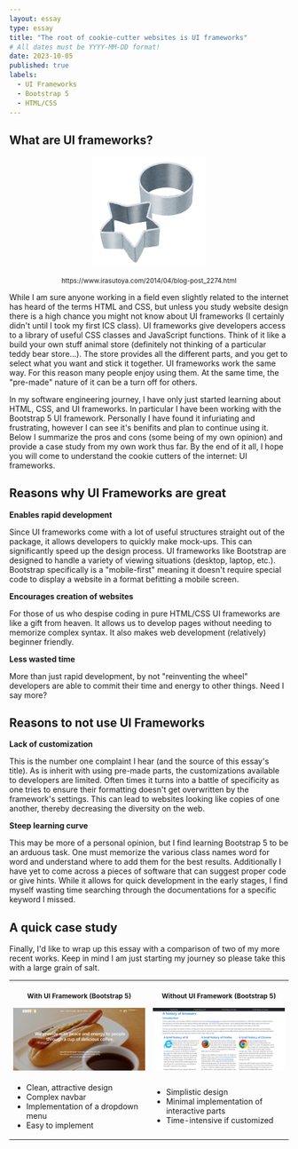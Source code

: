 ```yaml
---
layout: essay
type: essay
title: "The root of cookie-cutter websites is UI frameworks"
# All dates must be YYYY-MM-DD format!
date: 2023-10-05
published: true
labels:
  - UI Frameworks
  - Bootstrap 5
  - HTML/CSS
---
```


## **What are UI frameworks?**
<div style="text-align: center" class="rounded float-end pe-4">
<img width="200px" src="../img/ui-framework/cookie_kata.png">
<p><small>https://www.irasutoya.com/2014/04/blog-post_2274.html</small></p>
</div>

While I am sure anyone working in a field even slightly related to the internet has heard of the terms HTML and CSS, but unless you study website design there is a high chance you might not know about UI frameworks (I certainly didn't until I took my first ICS class). UI frameworks give developers access to a library of useful CSS classes and JavaScript functions. Think of it like a build your own stuff animal store (definitely not thinking of a particular teddy bear store...). The store provides all the different parts, and you get to select what you want and stick it together. UI frameworks work the same way. For this reason many people enjoy using them. At the same time, the "pre-made" nature of it can be a turn off for others.

In my software engineering journey, I have only just started learning about HTML, CSS, and UI frameworks. In particular I have been working with the Bootstrap 5 UI framework. Personally I have found it infuriating and frustrating, however I can see it's benifits and plan to continue using it. Below I summarize the pros and cons (some being of my own opinion) and provide a case study from my own work thus far. By the end of it all, I hope you will come to understand the cookie cutters of the internet: UI frameworks.

## **Reasons why UI Frameworks are great**
**Enables rapid development**
<p>Since UI frameworks come with a lot of useful structures straight out of the package, it allows developers to quickly make mock-ups. This can significantly speed up the design process. UI frameworks like Bootstrap are designed to handle a variety of viewing situations (desktop, laptop, etc.). Bootstrap specifically is a "mobile-first" meaning it doesn't require special code to display a website in a format befitting a mobile screen.</p>

**Encourages creation of websites**
<p>For those of us who despise coding in pure HTML/CSS UI frameworks are like a gift from heaven. It allows us to develop pages without needing to memorize complex syntax. It also makes web development (relatively) beginner friendly.</p>

**Less wasted time**
<p>More than just rapid development, by not "reinventing the wheel" developers are able to commit their time and energy to other things. Need I say more?</p>

## **Reasons to not use UI Frameworks**
**Lack of customization**
<p>This is the number one complaint I hear (and the source of this essay's title). As is inherit with using pre-made parts, the customizations available to developers are limited. Often times it turns into a battle of specificity as one tries to ensure their formatting doesn't get overwritten by the framework's settings. This can lead to websites looking like copies of one another, thereby decreasing the diversity on the web.</p>

**Steep learning curve**
<p>This may be more of a personal opinion, but I find learning Bootstrap 5 to be an arduous task. One must memorize the various class names word for word and understand where to add them for the best results. Additionally I have yet to come across a pieces of software that can suggest proper code or give hints. While it allows for quick development in the early stages, I find myself wasting time searching through the documentations for a specific keyword I missed.</p>

## **A quick case study**
<p>Finally, I'd like to wrap up this essay with a comparison of two of my more recent works. Keep in mind I am just starting my journey so please take this with a large grain of salt.</p>

<table>
<tr>
<th>
<p><small>
With UI Framework (Bootstrap 5)
</small></p>
<img width="500" src="../img/ui-framework/doutor.png">
</th>
<th>
<p><small>
Without UI Framework (Bootstrap 5)
</small></p>
<img width="500" src="../img/ui-framework/browserhistory.png">
</th>
</tr>

<tr>
<td>

- Clean, attractive design<br>
- Complex navbar<br>
- Implementation of a dropdown menu<br>
- Easy to implement<br>
</td>
<td>

- Simplistic design<br>
- Minimal implementation of interactive parts<br>
- Time-intensive if customized<br>
</td>
</tr>
</table>